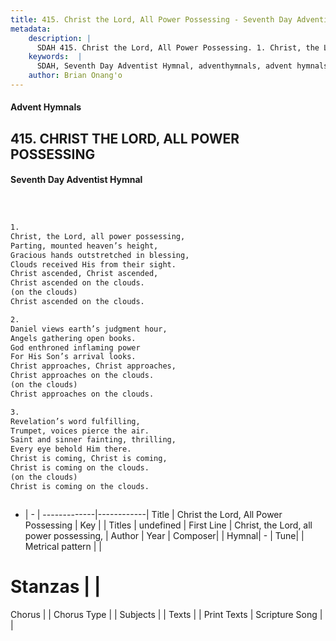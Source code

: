 ```yaml
---
title: 415. Christ the Lord, All Power Possessing - Seventh Day Adventist Hymnal
metadata:
    description: |
      SDAH 415. Christ the Lord, All Power Possessing. 1. Christ, the Lord, all power possessing, Parting, mounted heaven’s height, Gracious hands outstretched in blessing, Clouds received His from their sight. Christ ascended, Christ ascended, Christ ascended on the clouds. (on the clouds) Christ ascended on the clouds.
    keywords:  |
      SDAH, Seventh Day Adventist Hymnal, adventhymnals, advent hymnals, Christ the Lord, All Power Possessing, Christ, the Lord, all power possessing, 
    author: Brian Onang'o
---
```


#### Advent Hymnals
## 415. CHRIST THE LORD, ALL POWER POSSESSING
#### Seventh Day Adventist Hymnal

```txt



1.
Christ, the Lord, all power possessing,
Parting, mounted heaven’s height,
Gracious hands outstretched in blessing,
Clouds received His from their sight.
Christ ascended, Christ ascended,
Christ ascended on the clouds.
(on the clouds)
Christ ascended on the clouds.

2.
Daniel views earth’s judgment hour,
Angels gathering open books.
God enthroned inflaming power
For His Son’s arrival looks.
Christ approaches, Christ approaches,
Christ approaches on the clouds.
(on the clouds)
Christ approaches on the clouds.

3.
Revelation’s word fulfilling,
Trumpet, voices pierce the air.
Saint and sinner fainting, thrilling,
Every eye behold Him there.
Christ is coming, Christ is coming,
Christ is coming on the clouds.
(on the clouds)
Christ is coming on the clouds.



```

- |   -  |
-------------|------------|
Title | Christ the Lord, All Power Possessing |
Key |  |
Titles | undefined |
First Line | Christ, the Lord, all power possessing, |
Author | 
Year | 
Composer|  |
Hymnal|  - |
Tune|  |
Metrical pattern | |
# Stanzas |  |
Chorus |  |
Chorus Type |  |
Subjects |  |
Texts |  |
Print Texts | 
Scripture Song |  |
  
